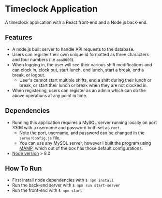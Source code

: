 # Timeclock Application
A timeclock application with a React front-end and a Node.js back-end.

## Features
* A node.js built server to handle API requests to the database.
* Users can register their own unique id formatted as three characters and four numbers (i.e `aaa0000`).
* When logging in, the user will see their various shift modifications and can clock in, clock out, start lunch, end lunch, start a break, end a break, or logout.
  * User's cannot start multiple shifts, end a shift during their lunch or break, or start their lunch or break when they are not clocked in.
* When registering, users can register as an admin which can do the above operations at any point in time.

## Dependencies
* Running this application requires a MySQL server running locally on port 3306 with a username and password both set as `root`.
  * Note the port, username, and password can be changed in the `serverConfig.js` file.
  * You can use any MySQL server, however I built the program using [MAMP](https://www.mamp.info/en/), which out of the box has those default configurations.
* [Node version](https://nodejs.org/en/download/) > 8.0

## How To Run
* First install node dependencies with `$ npm install`
* Run the back-end server with `$ npm run start-server`
* Run the front-end with `$ npm start`
